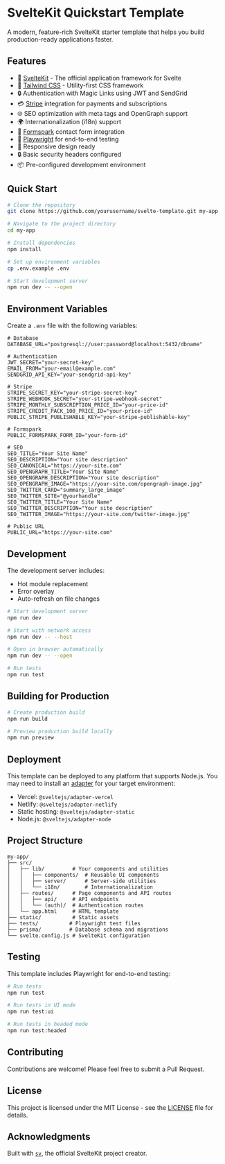 # SvelteKit Quickstart Template

A modern, feature-rich SvelteKit starter template that helps you build production-ready applications faster.

## Features

- 🚀 [SvelteKit](https://kit.svelte.dev/) - The official application framework for Svelte
- 🎨 [Tailwind CSS](https://tailwindcss.com/) - Utility-first CSS framework
- 🔒 Authentication with Magic Links using JWT and SendGrid
- 💳 [Stripe](https://stripe.com/) integration for payments and subscriptions
- 🌐 SEO optimization with meta tags and OpenGraph support
- 🌍 Internationalization (i18n) support
- 📝 [Formspark](https://formspark.io/) contact form integration
- 🧪 [Playwright](https://playwright.dev/) for end-to-end testing
- 📱 Responsive design ready
- 🔒 Basic security headers configured
- 📦 Pre-configured development environment

## Quick Start

```bash
# Clone the repository
git clone https://github.com/yourusername/svelte-template.git my-app

# Navigate to the project directory
cd my-app

# Install dependencies
npm install

# Set up environment variables
cp .env.example .env

# Start development server
npm run dev -- --open
```

## Environment Variables

Create a `.env` file with the following variables:

```env
# Database
DATABASE_URL="postgresql://user:password@localhost:5432/dbname"

# Authentication
JWT_SECRET="your-secret-key"
EMAIL_FROM="your-email@example.com"
SENDGRID_API_KEY="your-sendgrid-api-key"

# Stripe
STRIPE_SECRET_KEY="your-stripe-secret-key"
STRIPE_WEBHOOK_SECRET="your-stripe-webhook-secret"
STRIPE_MONTHLY_SUBSCRIPTION_PRICE_ID="your-price-id"
STRIPE_CREDIT_PACK_100_PRICE_ID="your-price-id"
PUBLIC_STRIPE_PUBLISHABLE_KEY="your-stripe-publishable-key"

# Formspark
PUBLIC_FORMSPARK_FORM_ID="your-form-id"

# SEO
SEO_TITLE="Your Site Name"
SEO_DESCRIPTION="Your site description"
SEO_CANONICAL="https://your-site.com"
SEO_OPENGRAPH_TITLE="Your Site Name"
SEO_OPENGRAPH_DESCRIPTION="Your site description"
SEO_OPENGRAPH_IMAGE="https://your-site.com/opengraph-image.jpg"
SEO_TWITTER_CARD="summary_large_image"
SEO_TWITTER_SITE="@yourhandle"
SEO_TWITTER_TITLE="Your Site Name"
SEO_TWITTER_DESCRIPTION="Your site description"
SEO_TWITTER_IMAGE="https://your-site.com/twitter-image.jpg"

# Public URL
PUBLIC_URL="https://your-site.com"
```

## Development

The development server includes:

- Hot module replacement
- Error overlay
- Auto-refresh on file changes

```bash
# Start development server
npm run dev

# Start with network access
npm run dev -- --host

# Open in browser automatically
npm run dev -- --open

# Run tests
npm run test
```

## Building for Production

```bash
# Create production build
npm run build

# Preview production build locally
npm run preview
```

## Deployment

This template can be deployed to any platform that supports Node.js. You may need to install an [adapter](https://svelte.dev/docs/kit/adapters) for your target environment:

- Vercel: `@sveltejs/adapter-vercel`
- Netlify: `@sveltejs/adapter-netlify`
- Static hosting: `@sveltejs/adapter-static`
- Node.js: `@sveltejs/adapter-node`

## Project Structure

```
my-app/
├── src/
│   ├── lib/         # Your components and utilities
│   │   ├── components/  # Reusable UI components
│   │   ├── server/      # Server-side utilities
│   │   └── i18n/        # Internationalization
│   ├── routes/      # Page components and API routes
│   │   ├── api/     # API endpoints
│   │   └── (auth)/  # Authentication routes
│   └── app.html     # HTML template
├── static/          # Static assets
├── tests/          # Playwright test files
├── prisma/         # Database schema and migrations
└── svelte.config.js # SvelteKit configuration
```

## Testing

This template includes Playwright for end-to-end testing:

```bash
# Run tests
npm run test

# Run tests in UI mode
npm run test:ui

# Run tests in headed mode
npm run test:headed
```

## Contributing

Contributions are welcome! Please feel free to submit a Pull Request.

## License

This project is licensed under the MIT License - see the [LICENSE](LICENSE) file for details.

## Acknowledgments

Built with [`sv`](https://github.com/sveltejs/cli), the official SvelteKit project creator.
